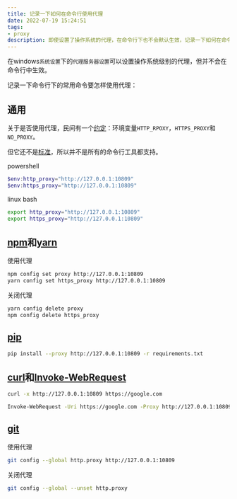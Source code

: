 ```yaml
---
title: 记录一下如何在命令行使用代理
date: 2022-07-19 15:24:51
tags:
- proxy
description: 即使设置了操作系统的代理，在命令行下也不会默认生效，记录一下如何在命令行使用代理。
---
```

在windows`系统设置`下的`代理服务器设置`可以设置操作系统级别的代理，但并不会在命令行中生效。

记录一下命令行下的常用命令要怎样使用代理：

## 通用

关于是否使用代理，民间有一个[约定](https://wiki.archlinux.org/index.php?title=Proxy_server&oldid=596484#Environment_variables)：环境变量`HTTP_RPOXY`，`HTTPS_PROXY`和`NO_PROXY`。

但它还不是[标准](https://about.gitlab.com/blog/2021/01/27/we-need-to-talk-no-proxy/)，所以并不是所有的命令行工具都支持。

powershell
```powershell
$env:http_proxy="http://127.0.0.1:10809"
$env:https_proxy="http://127.0.0.1:10809"
```

linux bash
```bash
export http_proxy="http://127.0.0.1:10809"
export https_proxy="http://127.0.0.1:10809"
```

## [npm](https://docs.npmjs.com/cli/v8/using-npm/config#proxy)和[yarn](https://classic.yarnpkg.com/en/docs/cli/config)

使用代理
```bash
npm config set proxy http://127.0.0.1:10809
yarn config set https_proxy http://127.0.0.1:10809
```

关闭代理
```bash
yarn config delete proxy
npm config delete https_proxy
```

## [pip](https://pip.pypa.io/en/stable/user_guide/#using-a-proxy-server)

```bash
pip install --proxy http://127.0.0.1:10809 -r requirements.txt
```

## [curl](https://linux.die.net/man/1/curl)和[Invoke-WebRequest](https://docs.microsoft.com/en-us/powershell/module/microsoft.powershell.utility/invoke-webrequest?view=powershell-7.2)

```bash
curl -x http://127.0.0.1:10809 https://google.com

Invoke-WebRequest -Uri https://google.com -Proxy http://127.0.0.1:10809
```

## [git](https://git-scm.com/docs/git-config)

使用代理
```bash
git config --global http.proxy http://127.0.0.1:10809
```

关闭代理
```bash
git config --global --unset http.proxy
```
